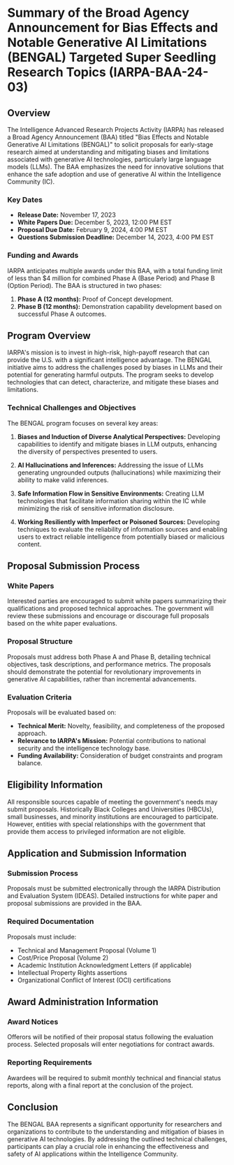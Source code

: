 # Summary of the Broad Agency Announcement for Bias Effects and Notable Generative AI Limitations (BENGAL) Targeted Super Seedling Research Topics (IARPA-BAA-24-03)

## Overview

The Intelligence Advanced Research Projects Activity (IARPA) has released a Broad Agency Announcement (BAA) titled "Bias Effects and Notable Generative AI Limitations (BENGAL)" to solicit proposals for early-stage research aimed at understanding and mitigating biases and limitations associated with generative AI technologies, particularly large language models (LLMs). The BAA emphasizes the need for innovative solutions that enhance the safe adoption and use of generative AI within the Intelligence Community (IC).

### Key Dates

- **Release Date:** November 17, 2023
- **White Papers Due:** December 5, 2023, 12:00 PM EST
- **Proposal Due Date:** February 9, 2024, 4:00 PM EST
- **Questions Submission Deadline:** December 14, 2023, 4:00 PM EST

### Funding and Awards

IARPA anticipates multiple awards under this BAA, with a total funding limit of less than $4 million for combined Phase A (Base Period) and Phase B (Option Period). The BAA is structured in two phases:

1. **Phase A (12 months):** Proof of Concept development.
2. **Phase B (12 months):** Demonstration capability development based on successful Phase A outcomes.

## Program Overview

IARPA's mission is to invest in high-risk, high-payoff research that can provide the U.S. with a significant intelligence advantage. The BENGAL initiative aims to address the challenges posed by biases in LLMs and their potential for generating harmful outputs. The program seeks to develop technologies that can detect, characterize, and mitigate these biases and limitations.

### Technical Challenges and Objectives

The BENGAL program focuses on several key areas:

1. **Biases and Induction of Diverse Analytical Perspectives:** Developing capabilities to identify and mitigate biases in LLM outputs, enhancing the diversity of perspectives presented to users.
   
2. **AI Hallucinations and Inferences:** Addressing the issue of LLMs generating ungrounded outputs (hallucinations) while maximizing their ability to make valid inferences.

3. **Safe Information Flow in Sensitive Environments:** Creating LLM technologies that facilitate information sharing within the IC while minimizing the risk of sensitive information disclosure.

4. **Working Resiliently with Imperfect or Poisoned Sources:** Developing techniques to evaluate the reliability of information sources and enabling users to extract reliable intelligence from potentially biased or malicious content.

## Proposal Submission Process

### White Papers

Interested parties are encouraged to submit white papers summarizing their qualifications and proposed technical approaches. The government will review these submissions and encourage or discourage full proposals based on the white paper evaluations.

### Proposal Structure

Proposals must address both Phase A and Phase B, detailing technical objectives, task descriptions, and performance metrics. The proposals should demonstrate the potential for revolutionary improvements in generative AI capabilities, rather than incremental advancements.

### Evaluation Criteria

Proposals will be evaluated based on:

- **Technical Merit:** Novelty, feasibility, and completeness of the proposed approach.
- **Relevance to IARPA's Mission:** Potential contributions to national security and the intelligence technology base.
- **Funding Availability:** Consideration of budget constraints and program balance.

## Eligibility Information

All responsible sources capable of meeting the government's needs may submit proposals. Historically Black Colleges and Universities (HBCUs), small businesses, and minority institutions are encouraged to participate. However, entities with special relationships with the government that provide them access to privileged information are not eligible.

## Application and Submission Information

### Submission Process

Proposals must be submitted electronically through the IARPA Distribution and Evaluation System (IDEAS). Detailed instructions for white paper and proposal submissions are provided in the BAA.

### Required Documentation

Proposals must include:

- Technical and Management Proposal (Volume 1)
- Cost/Price Proposal (Volume 2)
- Academic Institution Acknowledgment Letters (if applicable)
- Intellectual Property Rights assertions
- Organizational Conflict of Interest (OCI) certifications

## Award Administration Information

### Award Notices

Offerors will be notified of their proposal status following the evaluation process. Selected proposals will enter negotiations for contract awards.

### Reporting Requirements

Awardees will be required to submit monthly technical and financial status reports, along with a final report at the conclusion of the project.

## Conclusion

The BENGAL BAA represents a significant opportunity for researchers and organizations to contribute to the understanding and mitigation of biases in generative AI technologies. By addressing the outlined technical challenges, participants can play a crucial role in enhancing the effectiveness and safety of AI applications within the Intelligence Community.